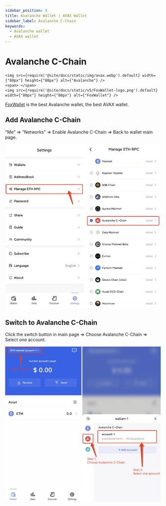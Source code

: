 ```yaml
---
sidebar_position: 5
title: Avalanche Wallet | AVAX Wallet
sidebar_label: Avalanche C-Chain
keywords:
  - Avalanche wallet
  - AVAX wallet
---
```


# Avalanche C-Chain
```mdx-code-block
<img src={require('@site/docs/static/img/avax.webp').default} width={"80px"} height={"80px"} alt={"Avalanche"} />
<span> </span>
<img src={require('@site/docs/static/v5/FoxWallet-logo.png').default} width={"80px"} height={"80px"} alt={"FoxWallet"} />
```
[FoxWallet](https://foxwallet.com) is the best Avalanche wallet, the best AVAX wallet.

## Add Avalanche C-Chain

"Me" => "Networks" => Enable Avalanche C-Chain => Back to wallet main page.

![](../img/add-avalanche.webp)

## Switch to Avalanche C-Chain

Click the switch button in main page => Choose Avalanche C-Chain => Select one account.

![](../img/switch-avalanche.webp)